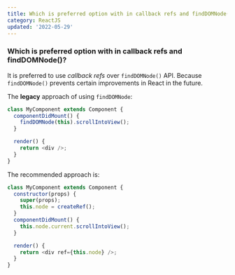 ```yaml
---
title: Which is preferred option with in callback refs and findDOMNode()?
category: ReactJS
updated: '2022-05-29'
---
```


### Which is preferred option with in callback refs and findDOMNode()?

It is preferred to use _callback refs_ over `findDOMNode()` API. Because `findDOMNode()` prevents certain improvements in React in the future.

The **legacy** approach of using `findDOMNode`:

```javascript
class MyComponent extends Component {
  componentDidMount() {
    findDOMNode(this).scrollIntoView();
  }

  render() {
    return <div />;
  }
}
```

The recommended approach is:

```javascript
class MyComponent extends Component {
  constructor(props) {
    super(props);
    this.node = createRef();
  }
  componentDidMount() {
    this.node.current.scrollIntoView();
  }

  render() {
    return <div ref={this.node} />;
  }
}
```
